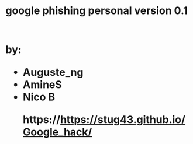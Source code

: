 <h1>google phishing personal version 0.1<h1><br />
    by:<ul>	<li> Auguste_ng</li>
       		<li> AmineS</li>
        	<li>Nico B</li>
    
https://https://stug43.github.io/Google_hack/
